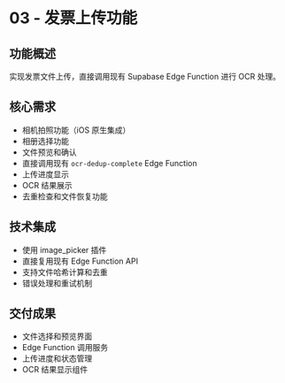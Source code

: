 # 03 - 发票上传功能

## 功能概述
实现发票文件上传，直接调用现有 Supabase Edge Function 进行 OCR 处理。

## 核心需求
- 相机拍照功能（iOS 原生集成）
- 相册选择功能
- 文件预览和确认
- 直接调用现有 `ocr-dedup-complete` Edge Function
- 上传进度显示
- OCR 结果展示
- 去重检查和文件恢复功能

## 技术集成
- 使用 image_picker 插件
- 直接复用现有 Edge Function API
- 支持文件哈希计算和去重
- 错误处理和重试机制

## 交付成果
- 文件选择和预览界面
- Edge Function 调用服务
- 上传进度和状态管理
- OCR 结果显示组件